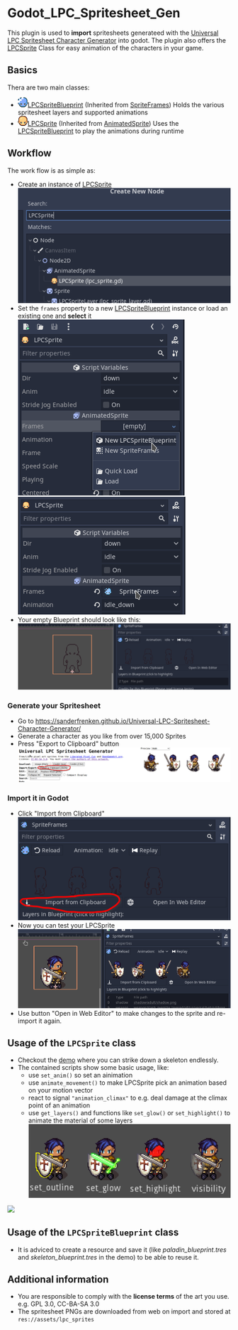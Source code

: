 # Godot_LPC_Spritesheet_Gen
This plugin is used to __import__ spritesheets generateed with the [Universal LPC Spritesheet Character Generator](https://sanderfrenken.github.io/Universal-LPC-Spritesheet-Character-Generator/) into godot.
The plugin also offers the [LPCSprite](lps_sprite.gd) Class for easy animation of the characters in your game.

## Basics
Thera are two main classes:
- ![](internal/lpc_icon_spec.png)[LPCSpriteBlueprint](lps_sprite_blueprint.gd) (Inherited from [SpriteFrames](https://docs.godotengine.org/en/stable/classes/class_spriteframes.html)) Holds the various spritesheet layers and supported animations
- ![](internal/lpc_icon.png)[LPCSprite](lps_sprite.gd) (Inherited from [AnimatedSprite](https://docs.godotengine.org/en/stable/classes/class_animatedsprite.html#class-animatedsprite)) Uses the [LPCSpriteBlueprint](lps_sprite_blueprint.gd) to play the animations during runtime

## Workflow
The work flow is as simple as:

- Create an instance of [LPCSprite](lps_sprite.gd)<br>![](docs/Screenshot_create_LPCSPrite.png)
- Set the `frames` property to a new [LPCSpriteBlueprint](lps_sprite_blueprint.gd) instance or load an existing one and __select__ it<br>![](docs/Screenshot_new_blueprint.png) ![](docs/SCreenshot_Select_frames.png)
- Your empty Blueprint should look like this:<br>![](docs/Screenshot_empty_blueprint.png)

### Generate your Spritesheet
  - Go to https://sanderfrenken.github.io/Universal-LPC-Spritesheet-Character-Generator/
  - Generate a character as you like from over 15,000 Sprites
  - Press "Export to Clipboard" button ![Alt text](docs/Generator_export_to_JSON.png)

### Import it in Godot
  - Click "Import from Clipboard" <br>![](docs/Screenshot_Import.png)
  - Now you can test your LPCSprite <br>![](docs/Screenshot_Plugin_Paladin.png)
  - Use button "Open in Web Editor" to make changes to the sprite and re-import it again.

## Usage of the `LPCSprite` class
- Checkout the [demo](demo) where you can strike down a skeleton endlessly.
- The contained scripts show some basic usage, like:
  - use `set_anim()` so set an ainimation
  - use `animate_movement()` to make LPCSprite pick an animation based on your motion vector
  - react to signal `"animation_climax"` to e.g. deal damage at the climax point of an animation
  - use `get_layers()` and functions like `set_glow()` or `set_highlight()` to animate the material of some layers<br>
  ![](docs/Screenshot_layer_effects.png)

![](Screenshot_Demo.png)

## Usage of the `LPCSpriteBlueprint` class
- It is adviced to create a resource and save it (like _paladin_blueprint.tres_ and _skeleton_blueprint.tres_ in the demo) to be able to reuse it.

## Additional information
- You are responsible to comply with the __license terms__ of the art you use. e.g. GPL 3.0, CC-BA-SA 3.0
- The spritesheet PNGs are downloaded from web on import and stored at `res://assets/lpc_sprites`

